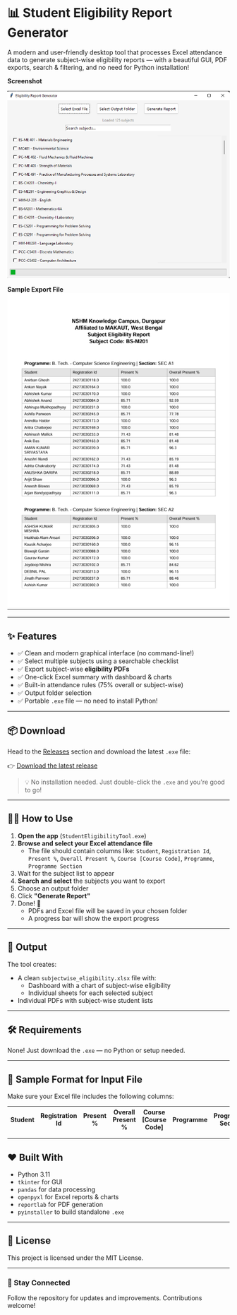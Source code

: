 # 📊 Student Eligibility Report Generator

A modern and user-friendly desktop tool that processes Excel attendance data to generate subject-wise eligibility reports — with a beautiful GUI, PDF exports, search & filtering, and no need for Python installation!

**Screenshot**

![Screenshot](./Eligibility_Generator_Screenshot.png)


**Sample Export File**
![Export](./Sample_Export_File.png)

---

## ✨ Features

- ✅ Clean and modern graphical interface (no command-line!)
- ✅ Select multiple subjects using a searchable checklist
- ✅ Export subject-wise **eligibility PDFs**
- ✅ One-click Excel summary with dashboard & charts
- ✅ Built-in attendance rules (75% overall or subject-wise)
- ✅ Output folder selection
- ✅ Portable `.exe` file — no need to install Python!

---

## 📦 Download

Head to the [Releases](https://github.com/aurghya-0/Eligibility-Report-Creator/releases) section and download the latest `.exe` file:

👉 [Download the latest release](https://github.com/aurghya-0/Eligibility-Report-Creator/releases/latest)

> 💡 No installation needed. Just double-click the `.exe` and you're good to go!

---

## 🧑‍💻 How to Use

1. **Open the app** (`StudentEligibilityTool.exe`)
2. **Browse and select your Excel attendance file**
   - The file should contain columns like: `Student`, `Registration Id`, `Present %`, `Overall Present %`, `Course [Course Code]`, `Programme`, `Programme Section`
3. Wait for the subject list to appear
4. **Search and select** the subjects you want to export
5. Choose an output folder
6. Click **"Generate Report"**
7. Done! 🎉
   - PDFs and Excel file will be saved in your chosen folder
   - A progress bar will show the export progress

---

## 📂 Output

The tool creates:
- A clean `subjectwise_eligibility.xlsx` file with:
  - Dashboard with a chart of subject-wise eligibility
  - Individual sheets for each selected subject
- Individual PDFs with subject-wise student lists

---

## 🛠 Requirements

None! Just download the `.exe` — no Python or setup needed.

---

## 🧾 Sample Format for Input File

Make sure your Excel file includes the following columns:

| Student | Registration Id | Present % | Overall Present % | Course [Course Code] | Programme | Programme Section |
|---------|------------------|-----------|--------------------|-----------------------|-----------|--------------------|


---

## ❤️ Built With

- Python 3.11
- `tkinter` for GUI
- `pandas` for data processing
- `openpyxl` for Excel reports & charts
- `reportlab` for PDF generation
- `pyinstaller` to build standalone `.exe`

---

## 📃 License

This project is licensed under the MIT License.

---

### 🔗 Stay Connected

Follow the repository for updates and improvements. Contributions welcome!

